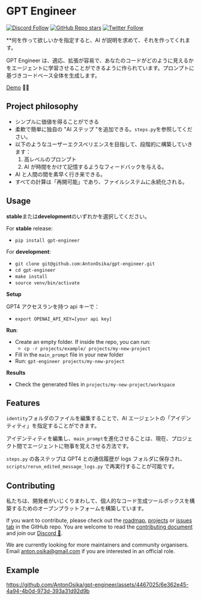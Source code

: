 # GPT Engineer

[![Discord Follow](https://dcbadge.vercel.app/api/server/4t5vXHhu?style=flat)](https://discord.gg/4t5vXHhu)
[![GitHub Repo stars](https://img.shields.io/github/stars/AntonOsika/gpt-engineer?style=social)](https://github.com/AntonOsika/gpt-engineer)
[![Twitter Follow](https://img.shields.io/twitter/follow/antonosika?style=social)](https://twitter.com/AntonOsika)

\*\*何を作って欲しいかを指定すると、AI が説明を求めて、それを作ってくれます。

GPT Engineer は、適応、拡張が容易で、あなたのコードがどのように見えるかをエージェントに学習させることができるように作られています。プロンプトに基づきコードベース全体を生成します。

[Demo](https://twitter.com/antonosika/status/1667641038104674306) 👶🤖

## Project philosophy

- シンプルに価値を得ることができる
- 柔軟で簡単に独自の "AI ステップ "を追加できる。`steps.py`を参照してください。
- 以下のようなユーザーエクスペリエンスを目指して、段階的に構築していきます：
  1. 高レベルのプロンプト
  2. AI が時間をかけて記憶するようなフィードバックを与える。
- AI と人間の間を素早く行き来できる。
- すべての計算は「再開可能」であり、ファイルシステムに永続化される。

## Usage

**stable**または**development**のいずれかを選択してください。

For **stable** release:

- `pip install gpt-engineer`

For **development**:

- `git clone git@github.com:AntonOsika/gpt-engineer.git`
- `cd gpt-engineer`
- `make install`
- `source venv/bin/activate`

**Setup**

GPT4 アクセスランを持つ api キーで：

- `export OPENAI_API_KEY=[your api key]`

**Run**:

- Create an empty folder. If inside the repo, you can run:
  - `cp -r projects/example/ projects/my-new-project`
- Fill in the `main_prompt` file in your new folder
- Run: `gpt-engineer projects/my-new-project`

**Results**

- Check the generated files in `projects/my-new-project/workspace`

## Features

`identity`フォルダのファイルを編集することで、AI エージェントの「アイデンティティ」を指定することができます。

アイデンティティを編集し、`main_prompt`を進化させることは、現在、プロジェクト間でエージェントに物事を覚えさせる方法です。

`steps.py` の各ステップは GPT4 との通信履歴が logs フォルダに保存され、 `scripts/rerun_edited_message_logs.py` で再実行することが可能です。

## Contributing

私たちは、開発者がいじくりまわして、個人的なコード生成ツールボックスを構築するためのオープンプラットフォームを構築しています。

If you want to contribute, please check out the [roadmap](https://github.com/AntonOsika/gpt-engineer/blob/main/ROADMAP.md), [projects](https://github.com/AntonOsika/gpt-engineer/projects?query=is%3Aopen) or [issues tab](https://github.com/AntonOsika/gpt-engineer/issues) in the GitHub repo. You are welcome to read the [contributing document](.github/CONTRIBUTING.md) and join our [Discord 💬](https://discord.gg/4t5vXHhu).

We are currently looking for more maintainers and community organisers. Email anton.osika@gmail.com if you are interested in an official role.

## Example

https://github.com/AntonOsika/gpt-engineer/assets/4467025/6e362e45-4a94-4b0d-973d-393a31d92d9b
